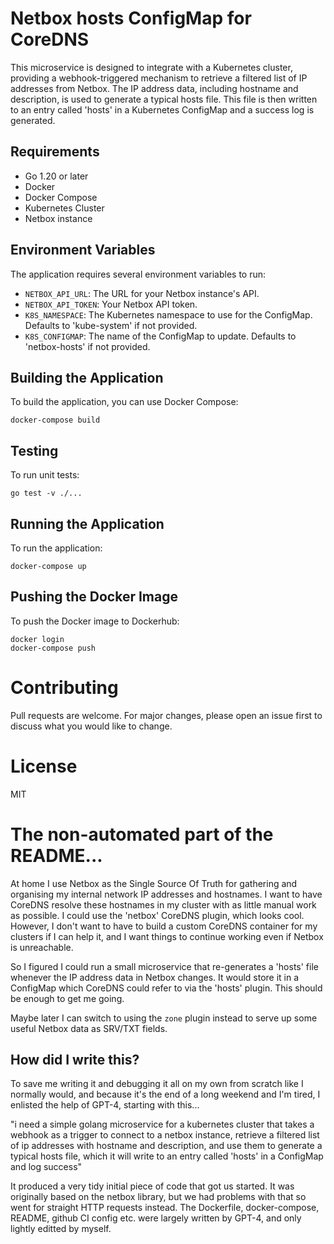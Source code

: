 # Netbox hosts ConfigMap for CoreDNS

This microservice is designed to integrate with a Kubernetes cluster, providing a webhook-triggered mechanism to retrieve a filtered list of IP addresses from Netbox. The IP address data, including hostname and description, is used to generate a typical hosts file. This file is then written to an entry called 'hosts' in a Kubernetes ConfigMap and a success log is generated.

## Requirements

- Go 1.20 or later
- Docker
- Docker Compose
- Kubernetes Cluster
- Netbox instance

## Environment Variables

The application requires several environment variables to run:

- `NETBOX_API_URL`: The URL for your Netbox instance's API.
- `NETBOX_API_TOKEN`: Your Netbox API token.
- `K8S_NAMESPACE`: The Kubernetes namespace to use for the ConfigMap. Defaults to 'kube-system' if not provided.
- `K8S_CONFIGMAP`: The name of the ConfigMap to update. Defaults to 'netbox-hosts' if not provided.

## Building the Application

To build the application, you can use Docker Compose:

```shell
docker-compose build
```

## Testing

To run unit tests:

```shell
go test -v ./...
```

## Running the Application

To run the application:

```shell
docker-compose up
```

## Pushing the Docker Image

To push the Docker image to Dockerhub:

```shell
docker login
docker-compose push
```

# Contributing

Pull requests are welcome. For major changes, please open an issue first to discuss what you would like to change.

# License

MIT

# The non-automated part of the README...

At home I use Netbox as the Single Source Of Truth for gathering and organising my internal network IP addresses and hostnames. I want to have CoreDNS resolve these hostnames in my cluster with as little manual work as possible. I could use the 'netbox' CoreDNS plugin, which looks cool. However, I don't want to have to build a custom CoreDNS container for my clusters if I can help it, and I want things to continue working even if Netbox is unreachable.

So I figured I could run a small microservice that re-generates a 'hosts' file whenever the IP address data in Netbox changes. It would store it in a ConfigMap which CoreDNS could refer to via the 'hosts' plugin. This should be enough to get me going.

Maybe later I can switch to using the `zone` plugin instead to serve up some useful Netbox data as SRV/TXT fields.

## How did I write this?

To save me writing it and debugging it all on my own from scratch like I normally would, and because it's the end of a long weekend and I'm tired, I enlisted the help of GPT-4, starting with this...

"i need a simple golang microservice for a kubernetes cluster that takes a webhook as a trigger to connect to a netbox instance, retrieve a filtered list of ip addresses with hostname and description, and use them to generate a typical hosts file, which it will write to an entry called 'hosts' in a ConfigMap and log success"

It produced a very tidy initial piece of code that got us started. It was originally based on the netbox library, but we had problems with that so went for straight HTTP requests instead. The Dockerfile, docker-compose, README, github CI config etc. were largely written by GPT-4, and only lightly editted by myself.
